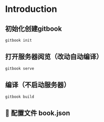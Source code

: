 # Introduction

## 初始化创建gitbook
    gitbook init

## 打开服务器阅览（改动自动编译）
    gitbook serve 

## 编译（不启动服务器）
    gitbook build

##  配置文件 book.json
    











